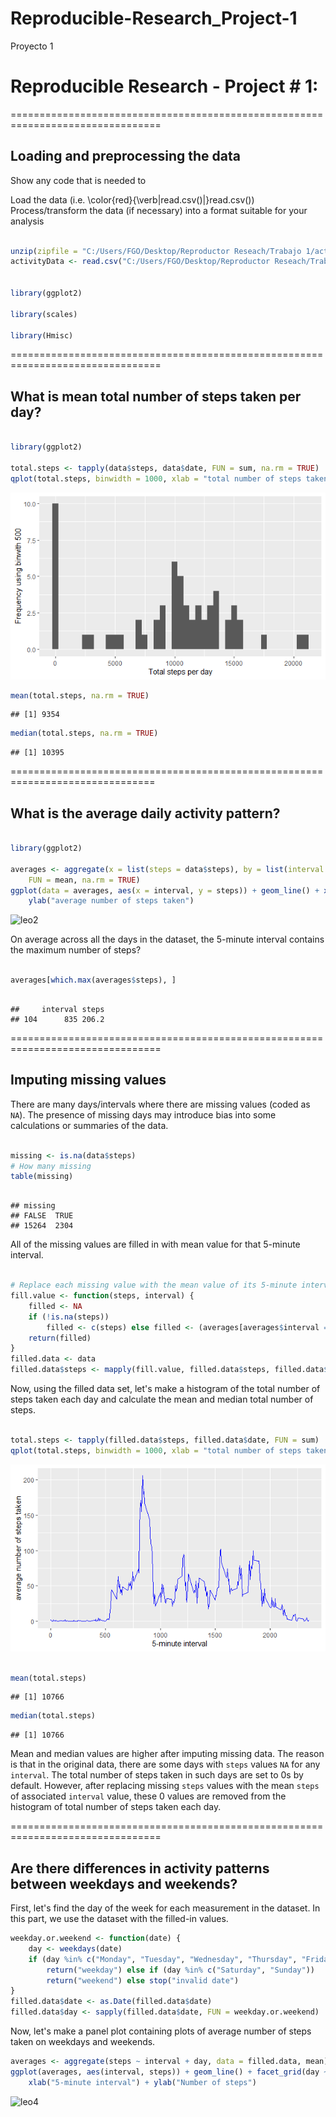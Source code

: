 # Reproducible-Research_Project-1
Proyecto 1

# Reproducible Research -  Project # 1: 

================================================================================
## Loading and preprocessing the data

Show any code that is needed to

Load the data (i.e. \color{red}{\verb|read.csv()|}read.csv())
Process/transform the data (if necessary) into a format suitable for your analysis

```r

unzip(zipfile = "C:/Users/FGO/Desktop/Reproductor Reseach/Trabajo 1/activity.zip")
activityData <- read.csv("C:/Users/FGO/Desktop/Reproductor Reseach/Trabajo 1/activity.csv")


library(ggplot2)

library(scales)

library(Hmisc)

```

================================================================================
## What is mean total number of steps taken per day?

```r

library(ggplot2)

total.steps <- tapply(data$steps, data$date, FUN = sum, na.rm = TRUE)
qplot(total.steps, binwidth = 1000, xlab = "total number of steps taken each day")

```

![leo](https://github.com/leonardogomezca78/Reproducible-Research_Project-1/blob/master/1.Total_steps_per%20day.png) 

```r
mean(total.steps, na.rm = TRUE)
```

```
## [1] 9354
```

```r
median(total.steps, na.rm = TRUE)
```

```
## [1] 10395
```

===============================================================================
## What is the average daily activity pattern?

```r

library(ggplot2)

averages <- aggregate(x = list(steps = data$steps), by = list(interval = data$interval), 
    FUN = mean, na.rm = TRUE)
ggplot(data = averages, aes(x = interval, y = steps)) + geom_line() + xlab("5-minute interval") + 
    ylab("average number of steps taken")

```


![leo2](3.png) 


On average across all the days in the dataset, the 5-minute interval contains
the maximum number of steps?

```r

averages[which.max(averages$steps), ]

```

```

##     interval steps
## 104      835 206.2

```

================================================================================
## Imputing missing values

There are many days/intervals where there are missing values (coded as `NA`). The presence of missing days may introduce bias into some calculations or summaries of the data.


```r

missing <- is.na(data$steps)
# How many missing
table(missing)

```

```

## missing
## FALSE  TRUE 
## 15264  2304

```


All of the missing values are filled in with mean value for that 5-minute
interval.


```r

# Replace each missing value with the mean value of its 5-minute interval
fill.value <- function(steps, interval) {
    filled <- NA
    if (!is.na(steps)) 
        filled <- c(steps) else filled <- (averages[averages$interval == interval, "steps"])
    return(filled)
}
filled.data <- data
filled.data$steps <- mapply(fill.value, filled.data$steps, filled.data$interval)

```

Now, using the filled data set, let's make a histogram of the total number of steps taken each day and calculate the mean and median total number of steps.


```r

total.steps <- tapply(filled.data$steps, filled.data$date, FUN = sum)
qplot(total.steps, binwidth = 1000, xlab = "total number of steps taken each day")

```

![leo4](https://github.com/leonardogomezca78/Reproducible-Research_Project-1/blob/master/2.5%20minutes%20Interval.png) 

```r

mean(total.steps)

```

```
## [1] 10766
```

```r
median(total.steps)
```

```
## [1] 10766
```


Mean and median values are higher after imputing missing data. The reason is
that in the original data, there are some days with `steps` values `NA` for 
any `interval`. The total number of steps taken in such days are set to 0s by
default. However, after replacing missing `steps` values with the mean `steps`
of associated `interval` value, these 0 values are removed from the histogram
of total number of steps taken each day.


================================================================================
## Are there differences in activity patterns between weekdays and weekends?
First, let's find the day of the week for each measurement in the dataset. In
this part, we use the dataset with the filled-in values.


```r
weekday.or.weekend <- function(date) {
    day <- weekdays(date)
    if (day %in% c("Monday", "Tuesday", "Wednesday", "Thursday", "Friday")) 
        return("weekday") else if (day %in% c("Saturday", "Sunday")) 
        return("weekend") else stop("invalid date")
}
filled.data$date <- as.Date(filled.data$date)
filled.data$day <- sapply(filled.data$date, FUN = weekday.or.weekend)
```


Now, let's make a panel plot containing plots of average number of steps taken
on weekdays and weekends.

```r
averages <- aggregate(steps ~ interval + day, data = filled.data, mean)
ggplot(averages, aes(interval, steps)) + geom_line() + facet_grid(day ~ .) + 
    xlab("5-minute interval") + ylab("Number of steps")
```

![leo4](4.png) 
